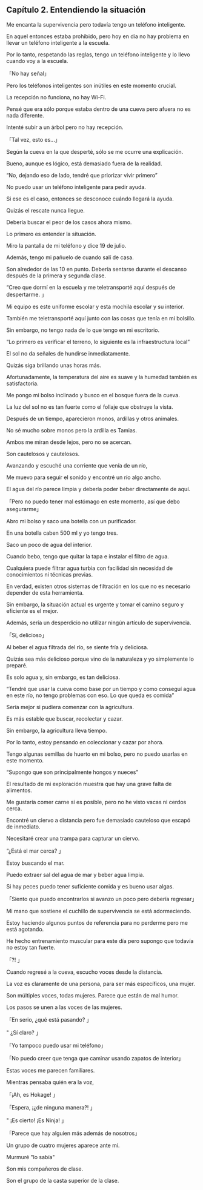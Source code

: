 
## Capítulo 2. Entendiendo la situación


Me encanta la supervivencia pero todavía tengo un teléfono inteligente.

En aquel entonces estaba prohibido, pero hoy en día no hay problema en llevar un teléfono inteligente a la escuela.

Por lo tanto, respetando las reglas, tengo un teléfono inteligente y lo llevo cuando voy a la escuela.

「No hay señal」

Pero los teléfonos inteligentes son inútiles en este momento crucial.

La recepción no funciona, no hay Wi-Fi.

Pensé que era sólo porque estaba dentro de una cueva pero afuera no es nada diferente.

Intenté subir a un árbol pero no hay recepción.

「Tal vez, esto es...」

Según la cueva en la que desperté, sólo se me ocurre una explicación.

Bueno, aunque es lógico, está demasiado fuera de la realidad.

“No, dejando eso de lado, tendré que priorizar vivir primero”

No puedo usar un teléfono inteligente para pedir ayuda.

Si ese es el caso, entonces se desconoce cuándo llegará la ayuda.

Quizás el rescate nunca llegue.

Debería buscar el peor de los casos ahora mismo.

Lo primero es entender la situación.

Miro la pantalla de mi teléfono y dice 19 de julio.

Además, tengo mi pañuelo de cuando salí de casa.

Son alrededor de las 10 en punto. Debería sentarse durante el descanso después de la primera y segunda clase.

“Creo que dormí en la escuela y me teletransporté aquí después de despertarme. 」

Mi equipo es este uniforme escolar y esta mochila escolar y su interior.

También me teletransporté aquí junto con las cosas que tenía en mi bolsillo.

Sin embargo, no tengo nada de lo que tengo en mi escritorio.

“Lo primero es verificar el terreno, lo siguiente es la infraestructura local”

El sol no da señales de hundirse inmediatamente.

Quizás siga brillando unas horas más.

Afortunadamente, la temperatura del aire es suave y la humedad también es satisfactoria.

Me pongo mi bolso inclinado y busco en el bosque fuera de la cueva.

La luz del sol no es tan fuerte como el follaje que obstruye la vista.

Después de un tiempo, aparecieron monos, ardillas y otros animales.

No sé mucho sobre monos pero la ardilla es Tamias.

Ambos me miran desde lejos, pero no se acercan.

Son cautelosos y cautelosos.

Avanzando y escuché una corriente que venía de un río,

Me muevo para seguir el sonido y encontré un río algo ancho.

El agua del río parece limpia y debería poder beber directamente de aquí.

「Pero no puedo tener mal estómago en este momento, así que debo asegurarme」

Abro mi bolso y saco una botella con un purificador.

En una botella caben 500 ml y yo tengo tres.

Saco un poco de agua del interior.

Cuando bebo, tengo que quitar la tapa e instalar el filtro de agua.

Cualquiera puede filtrar agua turbia con facilidad sin necesidad de conocimientos ni técnicas previas.

En verdad, existen otros sistemas de filtración en los que no es necesario depender de esta herramienta.

Sin embargo, la situación actual es urgente y tomar el camino seguro y eficiente es el mejor.

Además, sería un desperdicio no utilizar ningún artículo de supervivencia.

「Sí, delicioso」

Al beber el agua filtrada del río, se siente fría y deliciosa.

Quizás sea más delicioso porque vino de la naturaleza y yo simplemente lo preparé.

Es solo agua y, sin embargo, es tan deliciosa.

“Tendré que usar la cueva como base por un tiempo y como conseguí agua en este río, no tengo problemas con eso. Lo que queda es comida”

Sería mejor si pudiera comenzar con la agricultura.

Es más estable que buscar, recolectar y cazar.

Sin embargo, la agricultura lleva tiempo.

Por lo tanto, estoy pensando en coleccionar y cazar por ahora.

Tengo algunas semillas de huerto en mi bolso, pero no puedo usarlas en este momento.

“Supongo que son principalmente hongos y nueces”

El resultado de mi exploración muestra que hay una grave falta de alimentos.

Me gustaría comer carne si es posible, pero no he visto vacas ni cerdos cerca.

Encontré un ciervo a distancia pero fue demasiado cauteloso que escapó de inmediato.

Necesitaré crear una trampa para capturar un ciervo.

“¿Está el mar cerca? 」

Estoy buscando el mar.

Puedo extraer sal del agua de mar y beber agua limpia.

Si hay peces puedo tener suficiente comida y es bueno usar algas.

「Siento que puedo encontrarlos si avanzo un poco pero debería regresar」

Mi mano que sostiene el cuchillo de supervivencia se está adormeciendo.

Estoy haciendo algunos puntos de referencia para no perderme pero me está agotando.

He hecho entrenamiento muscular para este día pero supongo que todavía no estoy tan fuerte.

「?! 」

Cuando regresé a la cueva, escucho voces desde la distancia.

La voz es claramente de una persona, para ser más específicos, una mujer.

Son múltiples voces, todas mujeres. Parece que están de mal humor.

Los pasos se unen a las voces de las mujeres.

「En serio, ¿qué está pasando? 」

" ¿Sí claro? 」

「Yo tampoco puedo usar mi teléfono」

「No puedo creer que tenga que caminar usando zapatos de interior」

Estas voces me parecen familiares.

Mientras pensaba quién era la voz,

「¡Ah, es Hokage! 」

「Espera, ¡¿de ninguna manera?! 」

" ¡Es cierto! ¡Es Ninja! 」

「Parece que hay alguien más además de nosotros」

Un grupo de cuatro mujeres aparece ante mí.

Murmuré "lo sabía"

Son mis compañeros de clase.

Son el grupo de la casta superior de la clase.
